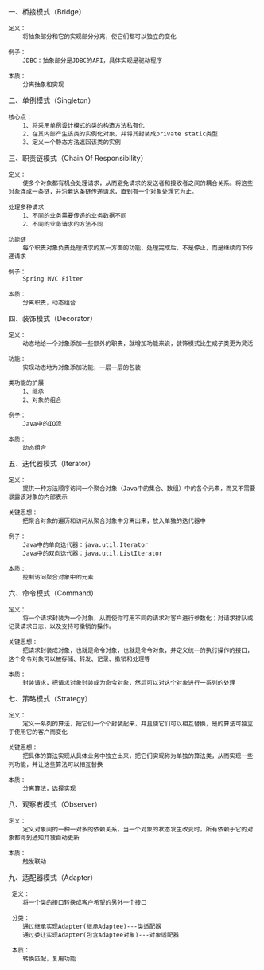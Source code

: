 一、桥接模式（Bridge）

    定义：
        将抽象部分和它的实现部分分离，使它们都可以独立的变化
    
    例子：
        JDBC：抽象部分是JDBC的API，具体实现是驱动程序
        
    本质：
        分离抽象和实现
    
二、单例模式（Singleton）

    核心点：
        1、将采用单例设计模式的类的构造方法私有化
        2、在其内部产生该类的实例化对象，并将其封装成private static类型
        3、定义一个静态方法返回该类的实例
  
三、职责链模式（Chain Of Responsibility）
    
    定义：
        使多个对象都有机会处理请求，从而避免请求的发送者和接收者之间的耦合关系。将这些对象连成一条链，并沿着这条链传递请求，直到有一个对象处理它为止。
        
    处理多种请求
        1、不同的业务需要传递的业务数据不同
        2、不同的业务请求的方法不同
    
    功能链
        每个职责对象负责处理请求的某一方面的功能，处理完成后，不是停止，而是继续向下传递请求
    
    例子：
        Spring MVC Filter
        
    本质：
        分离职责，动态组合
        
四、装饰模式（Decorator）

    定义：
        动态地给一个对象添加一些额外的职责，就增加功能来说，装饰模式比生成子类更为灵活
        
    功能：
        实现动态地为对象添加功能，一层一层的包装
        
    类功能的扩展
        1、继承
        2、对象的组合
        
    例子：
        Java中的IO流
        
    本质：
        动态组合 
        
五、迭代器模式（Iterator）

    定义：
        提供一种方法顺序访问一个聚合对象（Java中的集合、数组）中的各个元素，而又不需要暴露该对象的内部表示
        
    关键思想：
        把聚合对象的遍历和访问从聚合对象中分离出来，放入单独的迭代器中
        
    例子：
        Java中的单向迭代器：java.util.Iterator
        Java中的双向迭代器：java.util.ListIterator
     
    本质：
        控制访问聚合对象中的元素
        
六、命令模式（Command）

    定义：
        将一个请求封装为一个对象，从而使你可用不同的请求对客户进行参数化；对请求排队或记录请求日志，以及支持可撤销的操作。
    
    关键思想：
        把请求封装成对象，也就是命令对象，也就是命令对象，并定义统一的执行操作的接口，这个命令对象可以被存储、转发、记录、撤销和处理等
        
    本质：
        封装请求，把请求对象封装成为命令对象，然后可以对这个对象进行一系列的处理
        

七、策略模式（Strategy）

    定义：
        定义一系列的算法，把它们一个个封装起来，并且使它们可以相互替换，是的算法可独立于使用它的客户而变化
        
    关键思想：
        把具体的算法实现从具体业务中独立出来，把它们实现称为单独的算法类，从而实现一些列功能，并让这些算法可以相互替换
        
    本质：
        分离算法，选择实现 
        
八、观察者模式（Observer）

    定义：
        定义对象间的一种一对多的依赖关系，当一个对象的状态发生改变时，所有依赖于它的对象都得到通知并被自动更新
        
    本质：
        触发联动
        
九、适配器模式（Adapter）
    
     定义：
        将一个类的接口转换成客户希望的另外一个接口
     
     分类：
        通过继承实现Adapter(继承Adaptee)---类适配器
        通过委让实现Adapter(包含Adaptee对象)---对象适配器
        
     本质：
        转换匹配，复用功能
        
     